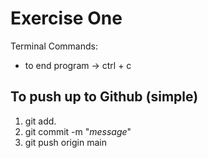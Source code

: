 # Exercise One 

Terminal Commands: 
- to end program -> ctrl + c

## To push up to Github (simple) 

1. git add. 
2. git commit -m "_message_"
3. git push origin main


